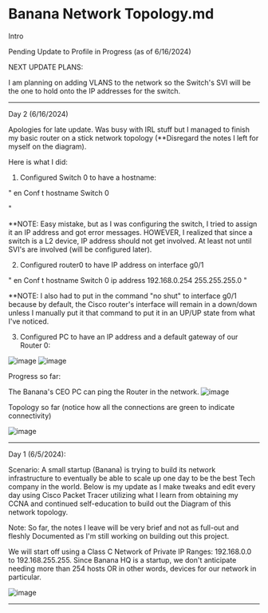 # Banana Network Topology.md
Intro

Pending Update to Profile in Progress (as of 6/16/2024)

NEXT UPDATE PLANS:

I am planning on adding VLANS to the network so the Switch's SVI will be the one to hold onto the IP addresses for the switch.
   


_____________________________________________________________________________________________________________________________________________________________________________________________________________________________________________________

Day 2 (6/16/2024)

Apologies for late update. Was busy with IRL stuff but I managed to finish my basic router on a stick network topology (**Disregard the notes I left for myself on the diagram).

Here is what I did:

1. Configured Switch 0 to have a hostname: 

"
en
Conf t 
hostname Switch 0

"

**NOTE: Easy mistake, but as I was configuring the switch, I tried to assign it an IP address and got error messages. HOWEVER, I realized that since a switch is a L2 device, IP address should not get involved. At least not until SVI's are involved (will be configured later).


2. Configured router0 to have IP address on interface g0/1

 "
en
Conf t 
hostname Switch 0
ip address 192.168.0.254 255.255.255.0
"

**NOTE: I also had to put in the command "no shut" to interface g0/1 because by default, the Cisco router's interface will remain in a down/down unless I manually put it that command to put it in an UP/UP state from what I've noticed.

3. Configured PC to have an IP address and a default gateway of our Router 0:

![image](https://github.com/SteveHTrann/BananaNetworkTopology.md/assets/71569932/3fd33700-3dc8-4d89-93ed-444dee127d5c)
![image](https://github.com/SteveHTrann/BananaNetworkTopology.md/assets/71569932/2d9d82c9-e8f5-4212-ace0-43b02b7c8ada)


Progress so far:

The Banana's CEO PC can ping the Router in the network.
![image](https://github.com/SteveHTrann/BananaNetworkTopology.md/assets/71569932/8560efdd-3922-428c-aef7-8f550e04e04f)


Topology so far (notice how all the connections are green to indicate connectivity)

![image](https://github.com/SteveHTrann/BananaNetworkTopology.md/assets/71569932/9badfb5c-d8ec-44c2-be59-32a9e8730dfb)





_____________________________________________________________________________________________________________________________________________________________________________________________________________________________________________________


Day 1 (6/5/2024): 

Scenario: A small startup (Banana) is trying to build its network infrastructure to eventually be able to scale up one day to be the best Tech company in the world.  Below is my update as I make tweaks and edit every day using Cisco Packet Tracer utilizing what I learn from obtaining my CCNA and continued self-education to build out the Diagram of this network topology.

Note: So far, the notes I leave will be very brief and not as full-out and fleshly Documented as I'm still working on building out this project.


We will start off using a Class C Network of Private IP Ranges: 192.168.0.0 to 192.168.255.255.  Since Banana HQ is a startup, we don't anticipate needing more than 254 hosts OR in other words, devices for our network in particular.


![image](https://github.com/SteveHTrann/README.md/assets/71569932/e3f2a736-38a4-48c9-87b0-185acc967951)

_____________________________________________________________________________________________________________________________________________________________________________________________________________________________________________________
